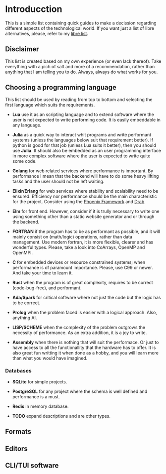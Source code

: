 # Introducction

This is a simple list containing quick guides to make a decission regarding different aspects of the technological world. If you want just a list of libre alternatives, please, refer to my [libre list](https://github.com/Irvise/Documents/blob/master/Cheatsheets/Libre/Packages.md).

## Disclaimer

This list is created based on my own experience (or even lack thereof). Take everything with a pich of salt and more of a recommendation, rather than anything that I am telling you to do. Always, always do what works for you.

## Choosing a programming language

This list should be used by reading from top to bottom and selecting the first language which suits the requirements.

* **Lua** use it as an scripting language and to extend software where the user is not expected to write performing code. It is easily embeddable in any language.

* **Julia** as a quick way to interact whit programs and write performant systems (unless the languages below suit that requirement better). If python is good for that job (unless Lua suits it better), then you should use **Julia**. It should also be embedded as an user programming interface in more complex software where the user is expected to write quite some code.

* **Golang** for web related services where performance is important. By performance I mean that the backend will have to do some heavy lifting tasks and the user should not be left waiting.

* **Elixir/Erlang** for web services where stability and scalability need to be ensured. Efficiency nor performance should be the main characteristic for the project. Consider using the [Phoenix Framework](https://phoenixframework.org/) and [Drab](https://tg.pl/drab).

* **Elm** for front end. However, consider if it is trully necessary to write one using something other than a static website generator and or through the backend.

* **FORTRAN** if the program has to be as performant as possible, and it will mainly consist on (math/logic) operations, rather than data management. Use modern fortran, it is more flexible, clearer and has wonderful types. Please, take a look into CoArrays, OpenMP and OpenMPI.

* **C** for embedded devices or resource constrained systems; when performance is of paramount importance. Please, use C99 or newer. And take your time to learn it.

* **Rust** when the program is of great complexity, requires to be correct (code-bug-free), and performant.

* **Ada/Spark** for critical software where not just the code but the logic has to be correct.

* **Prolog** when the problem faced is easier with a logical approach. Also, anything AI.

* **LISP/SCHEME** when the complexity of the problem outgrows the necessity of performance. As an extra addition, it is a joy to write.

* **Assembly** when there is nothing that will suit the performace. Or just to have access to all the functionallity that the hardware has to offer. It is also great fun writting it when done as a hobby, and you will learn more than what you would have imagined.

### Databases

* **SQLite** for simple projects.

* **PostgreSQL** for any project where the schema is well defined and performance is a must.

* **Redis** in memory database.

* **TODO** expand descriptions and are other types.

## Formats



## Editors



## CLI/TUI software
